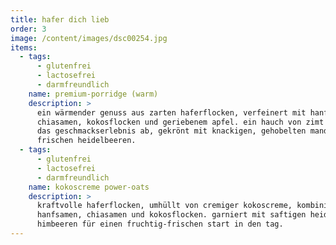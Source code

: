 ```yaml
---
title: hafer dich lieb
order: 3
image: /content/images/dsc00254.jpg
items:
  - tags:
      - glutenfrei
      - lactosefrei
      - darmfreundlich
    name: premium-porridge (warm)
    description: >
      ein wärmender genuss aus zarten haferflocken, verfeinert mit hanfsamen,
      chiasamen, kokosflocken und geriebenem apfel. ein hauch von zimt rundet
      das geschmackserlebnis ab, gekrönt mit knackigen, gehobelten mandeln und
      frischen heidelbeeren.
  - tags:
      - glutenfrei
      - lactosefrei
      - darmfreundlich
    name: kokoscreme power-oats
    description: >
      kraftvolle haferflocken, umhüllt von cremiger kokoscreme, kombiniert mit
      hanfsamen, chiasamen und kokosflocken. garniert mit saftigen heidel- und
      himbeeren für einen fruchtig-frischen start in den tag.
---
```

